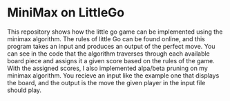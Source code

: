 # MiniMax on LittleGo
This repository shows how the little go game can be implemented using the minimax algorithm. The rules of little Go can be found online, and this program takes an input and produces an output of the perfect move. You can see in the code that the algorithm traverses through each available board piece and assigns it a given score based on the rules of the game. With the assigned scores, I also implemented alpa/beta pruning on my minimax algorithm. You recieve an input like the example one that displays the board, and the output is the move the given player in the input file should play.
